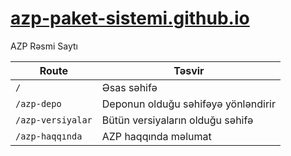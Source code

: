 # [azp-paket-sistemi.github.io](https://azp-paket-sistemi.github.io/)

AZP Rəsmi Saytı

| Route             | Təsvir                              |
| ----------------- | ----------------------------------- |
| `/`               | Əsas səhifə                         |
| `/azp-depo`       | Deponun olduğu səhifəyə yönləndirir |
| `/azp-versiyalar` | Bütün versiyaların olduğu səhifə    |
| `/azp-haqqında`   | AZP haqqında məlumat                |
